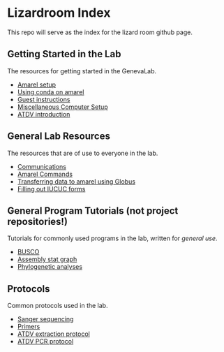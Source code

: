 # Lizardroom Index
This repo will serve as the index for the lizard room github page. 

## Getting Started in the Lab
The resources for getting started in the GenevaLab.
- [Amarel setup](https://github.com/lizardroom/amarel_setup)
- [Using conda on amarel](https://github.com/lizardroom/conda_on_amarel)
- [Guest instructions](https://github.com/lizardroom/Guest_Instructions)
- [Miscellaneous Computer Setup](https://github.com/lizardroom/Misc_Computer_Setup)
- [ATDV introduction](https://github.com/lizardroom/adeno_intro)

## General Lab Resources
The resources that are of use to everyone in the lab.
- [Communications](https://github.com/lizardroom/Communications)
- [Amarel Commands](https://github.com/lizardroom/amarel_commands)
- [Transferring data to amarel using Globus](https://github.com/lizardroom/Globus-Personal-Connect)
- [Filling out IUCUC forms](https://github.com/lizardroom/IACUC-Adenovirus)

## General Program Tutorials (not project repositories!)
Tutorials for commonly used programs in the lab, written for _general use_.
- [BUSCO](https://github.com/lizardroom/BUSCO)
- [Assembly stat graph](https://github.com/lizardroom/code_for_geneva_assembly_graph)
- [Phylogenetic analyses](https://github.com/lizardroom/Phylogenetics_Tutorial)

## Protocols
Common protocols used in the lab.
- [Sanger sequencing](https://github.com/lizardroom/Sanger-sequencing)
- [Primers](https://github.com/lizardroom/Primers)
- [ATDV extraction protocol](https://github.com/lizardroom/atdv_extraction_protocol)
- [ATDV PCR protocol](https://github.com/lizardroom/ADV_PCR_Protocol)









